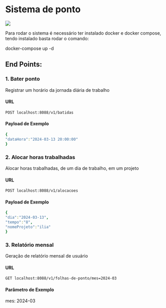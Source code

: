 # Sistema de ponto

![](https://media.giphy.com/media/l3q2JdGcDC7agGz16/giphy.gif)

Para rodar o sistema é necessário ter instalado docker e docker compose, tendo instalado basta rodar o comando:

docker-compose up -d

## End Points:

### 1. Bater ponto
Registrar um horário da jornada diária de trabalho
#### URL
`POST localhost:8088/v1/batidas`

#### Payload de Exemplo
```yml
{
"dataHora":"2024-03-13 20:00:00"
}
```
### 2. Alocar horas trabalhadas
Alocar horas trabalhadas, de um dia de trabalho, em um projeto
#### URL
`POST localhost:8088/v1/alocacoes`

#### Payload de Exemplo
```yml
{
"dia":"2024-03-13",
"tempo":"8",
"nomeProjeto":"ilia"
}
```

### 3. Relatório mensal
Geração de relatório mensal de usuário
#### URL
`GET localhost:8088/v1/folhas-de-ponto/mes=2024-03`
#### Parâmetro de Exemplo
mes: 2024-03																								
